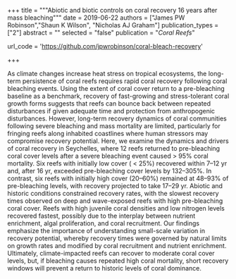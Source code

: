 +++
title = """Abiotic and biotic controls on coral recovery 16 years after mass
bleaching"""
date = 2019-06-22
authors = ["James PW Robinson","Shaun K Wilson", "Nicholas AJ Graham"]
publication_types = ["2"]
abstract = ""
selected = "false"
publication = "*Coral Reefs*"

url_code = 'https://github.com/jpwrobinson/coral-bleach-recovery'

+++

<script type='text/javascript' src='https://d1bxh8uas1mnw7.cloudfront.net/assets/embed.js'></script>

<div data-badge-details="right" data-badge-type="medium-donut" data-doi="10.1007/s00338-019-01785-w" data-hide-no-mentions="true" class="altmetric-embed"></div>


As climate changes increase heat stress on tropical ecosystems, the long-term persistence of coral reefs requires rapid coral recovery following coral bleaching events. Using the extent of coral cover return to a pre-bleaching baseline as a benchmark, recovery of fast-growing and stress-tolerant coral growth forms suggests that reefs can bounce back between repeated disturbances if given adequate time and protection from anthropogenic disturbances. However, long-term recovery dynamics of coral communities following severe bleaching and mass mortality are limited, particularly for fringing reefs along inhabited coastlines where human stressors may compromise recovery potential. Here, we examine the dynamics and drivers of coral recovery in Seychelles, where 12 reefs returned to pre-bleaching coral cover levels after a severe bleaching event caused > 95% coral mortality. Six reefs with initially low cover ( < 25%) recovered within 7–12 yr and, after 16 yr, exceeded pre-bleaching cover levels by 132–305%. In contrast, six reefs with initially high cover (20–60%) remained at 48–93% of pre-bleaching levels, with recovery projected to take 17–29 yr. Abiotic and historic conditions constrained recovery rates, with the slowest recovery times observed on deep and wave-exposed reefs with high pre-bleaching coral cover. Reefs with high juvenile coral densities and low nitrogen levels recovered fastest, possibly due to the interplay between nutrient enrichment, algal proliferation, and coral recruitment. Our findings emphasize the importance of understanding small-scale variation in recovery potential, whereby recovery times were governed by natural limits on growth rates and modified by coral recruitment and nutrient enrichment. Ultimately, climate-impacted reefs can recover to moderate coral cover levels, but, if bleaching causes repeated high coral mortality, short recovery windows will prevent a return to historic levels of coral dominance.		 			 						 			 		